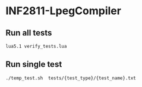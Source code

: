 # INF2811-LpegCompiler

## Run all tests

```
lua5.1 verify_tests.lua
```

## Run single test

```
./temp_test.sh  tests/{test_type}/{test_name}.txt
```